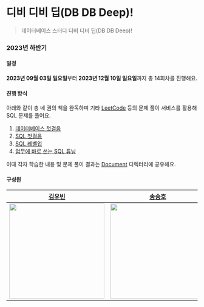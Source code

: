 # 디비 디비 딥(DB DB Deep)!

> 데이터베이스 스터디 디비 디비 딥(DB DB Deep)!

### 2023년 하반기

#### 일정

**2023년 09월 03일 일요일**부터 **2023년 12월 10일 일요일**까지 총 14회차를 진행해요.

#### 진행 방식

아래와 같이 총 네 권의 책을 완독하며 기타 [LeetCode](https://leetcode.com/problemset/database/?status=AC&page=1&sorting=W3sic29ydE9yZGVyIjoiREVTQ0VORElORyIsIm9yZGVyQnkiOiJGUkVRVUVOQ1kifV0%3D) 등의 문제 풀이 서비스를 활용해 SQL 문제를 풀어요.

1. [데이터베이스 첫걸음](https://product.kyobobook.co.kr/detail/S000001057883)
2. [SQL 첫걸음](https://product.kyobobook.co.kr/detail/S000001057649)
3. [SQL 레벨업](https://product.kyobobook.co.kr/detail/S000001057669)
4. [업무에 바로 쓰는 SQL 튜닝](https://product.kyobobook.co.kr/detail/S000001810409)

이때 각자 학습한 내용 및 문제 풀이 결과는 [Document](./Document/) 디렉터리에 공유해요.

#### 구성원

<table>
    <thead>
        <tr>
            <th style="text-align:center;"><a href="">김유빈</a></th>
            <th style="text-align:center;"><a href="">송승호</a></th>
            <th style="text-align:center;"><a href="https://github.com/siyeons">이시연</a></th>
            <th style="text-align:center;"><a href="https://github.com/0417taehyun">이태현</a></th>
            <th style="text-align:center;"><a href="https://github.com/twoosky">이하늘</a></th>
            <th style="text-align:center;"><a href="https://github.com/bik1111">정진철</a></th>
        </tr>
    </thead>
    <tbody>
        <tr>
            <td><img src="https://avatars.githubusercontent.com/u/80163835?v=4" width="250"/></td>
            <td><img src="https://avatars.githubusercontent.com/u/57624937?v=4" width="250"/></td>
            <td><img src="https://avatars.githubusercontent.com/u/35549653?v=4" width="250"/></td>
            <td><img src="https://avatars.githubusercontent.com/u/63915557?v=4" width="250"/></td>
            <td><img src="https://avatars.githubusercontent.com/u/50009240?v=4" width="250"/></td>
            <td><img src="https://avatars.githubusercontent.com/u/76617139?v=4" width="250"/></td>
        </tr>
    </tbody>
</table>

